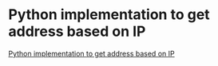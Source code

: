 # Python implementation to get address based on IP
[Python implementation to get address based on IP](https://aiwithcloud.com/2022/09/19/python_implementation_to_get_address_based_on_ip/)